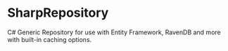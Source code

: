 SharpRepository
===============

C# Generic Repository for use with Entity Framework, RavenDB and more with built-in caching options.